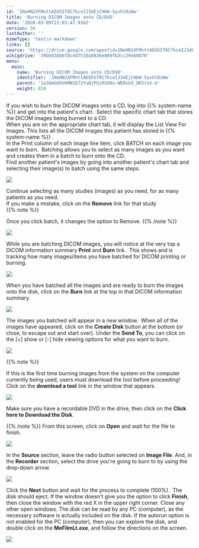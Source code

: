 ```yaml
---
id: '1NoHN2XFMnttAEU55T8C7kceIJ3dEjCHbW-Syvht8sWw'
title: 'Burning DICOM Images onto CD/DVD'
date: '2020-03-09T21:03:47.916Z'
version: 56
lastAuthor: ''
mimeType: 'text/x-markdown'
links: []
source: 'https://drive.google.com/open?id=1NoHN2XFMnttAEU55T8C7kceIJ3dEjCHbW-Syvht8sWw'
wikigdrive: '39bb83db6f8c4d7510a0836e889fb3cc29e60870'
menu:
  main:
    name: 'Burning DICOM Images onto CD/DVD'
    identifier: '1NoHN2XFMnttAEU55T8C7kceIJ3dEjCHbW-Syvht8sWw'
    parent: '1a3QmGdXV6MW1Ef2Yu8jPUiRSd8o-WENsm3_OK5roV-U'
    weight: 820
---
```

If you wish to burn the DICOM images onto a CD, log into {{% system-name %}} and get into the patient's chart.  Select the specific chart tab that stores the DICOM images being burned to a CD.  
When you are on the appropriate chart tab, it will display the List View For Images. This lists all the DICOM images this patient has stored in {{% system-name %}} .    
In the Print column of each image line item, click BATCH on each image you want to burn.  Batching allows you to select as many images as you want and creates them in a batch to burn onto the CD.  
Find another patient's images by going into another patient's chart tab and selecting their image(s) to batch using the same steps.
  
![](../burning-dicom-images-onto-cd-dvd.assets/1000020100000640000001EB77456264A655A747.png)  


Continue selecting as many studies (images) as you need, for as many patients as you need.  
If you make a mistake, click on the **Remove** link for that study  
{{% note %}}

Once you click batch, it changes the option to Remove.
{{% /note %}}
  
![](../burning-dicom-images-onto-cd-dvd.assets/100002010000063300000248DE27CE23D833CAF3.png)  

While you are batching DICOM images, you will notice at the very top a DICOM information summary **Print** and **Burn** link.  This shows and is tracking how many images/items you have batched for DICOM printing or burning.
  
![](../burning-dicom-images-onto-cd-dvd.assets/10000201000003E20000008D2195DC166FBBA975.png)  


When you have batched all the images and are ready to burn the images onto the disk, click on the **Burn** link at the top in that DICOM information summary.
  
![](../burning-dicom-images-onto-cd-dvd.assets/10000201000000AD000000206902945C8F9E5B04.png)  

The images you batched will appear in a new window.  When all of the images have appeared, click on the **Create Disk** button at the bottom (or close, to escape out and start over). Under the **Send To**, you can click on the [+] show or [-] hide viewing options for what you want to burn.
  
![](../burning-dicom-images-onto-cd-dvd.assets/10000201000002340000029272C696A1CA5BAD88.png)  

{{% note %}}

If this is the first time burning images from the system on the computer currently being used, users must download the tool before proceeding!
Click on the **download a tool** link in the window that appears.
  
![](../burning-dicom-images-onto-cd-dvd.assets/100002010000026D000000B3E510BF7C900D6944.png)  

Make sure you have a recordable DVD in the drive, then click on the **Click here to Download the Disk**.

{{% /note %}}
From this screen, click on **Open** and wait for the file to finish.  
  
![](../burning-dicom-images-onto-cd-dvd.assets/100002010000019400000111145CA81A1FB4EAD4.png)  

In the **Source** section, leave the radio button selected on **Image File**.
And, in the **Recorder** section, select the drive you're going to burn to by using the drop-down arrow.
  
![](../burning-dicom-images-onto-cd-dvd.assets/100002010000025D00000182E7CE4C6D93D59ADF.png)  

Click the **Next** button and wait for the process to complete (100%).  The disk should eject.
If the window doesn't give you the option to click **Finish**, then close the window with the red X in the upper right corner.
Close any other open windows.
The disk can be read by any PC (computer), as the necessary software is actually included on the disk.
If the autorun option is not enabled for the PC (computer), then you can explore the disk, and double click on the **MeFilmLt.exe**, and follow the directions on the screen.  
  
![](../burning-dicom-images-onto-cd-dvd.assets/10000201000002900000023CBB11E89A104AE8AF.png)  


